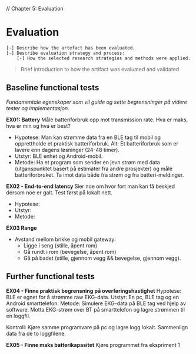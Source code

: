 // Chapter 5: Evaluation


# Evaluation

	[-] Describe how the artefact has been evaluated.
	[-] Describe evaluation strategy and process:
		[-] How the selected research strategies and methods were applied.


> Brief introduction to how the artifact was evaluated and validated


## Baseline functional tests

*Fundamentale egenskaper som vil guide og sette begrensninger på videre tester og implementasjon.*

**EX01: Battery**
Måle batteriforbruk opp mot transmission rate. Hva er maks, hva er min og hva er best?

- Hypotese: Man kan strømme data fra en BLE tag til mobil og opprettholde et praktisk batteriforbruk. Alt: Et batteriforbruk som er lavere enn dagens løsninger (24-48 timer).
- Utstyr: BLE enhet og Android-mobil.
- Metode: Ha et program som sender en jevn strøm med data (utganspunktet basert på estimater fra andre prosjekter) og måle batteriforbruket. Ta imot data både fra strøm og fra batteri-meldinger.


**EX02 - End-to-end latency**
Sier noe om hvor fort man kan få beskjed dersom noe er galt. Test først på lokalt nett.

- Hypotese:
- Utstyr:
- Metode:



**EX03 Range**
- Avstand mellom brikke og mobil gateway: 
	- Ligge i seng (stille, åpent rom)
	- Gå rundt i rom (bevegelse, åpent rom)
	- Gå på badet (stille, gjennom vegg && bevegelse, gjennom vegg).
	

## Further functional tests

**EX04 - Finne praktisk begrensning på overføringshastighet**
Hypotese: BLE er egnet for å strømme raw EKG-data.
Utstyr: En pc, BLE tag og en Android smarttelefon.
Metode: Simulere EKG-data på BLE tag ved hjelp av software. Motta EKG-strøm over BT på smarttelefon og lagre strømmen til en loggfil.

Kontroll: Kjøre samme programvare på pc og lagre logg lokalt. Sammenlign data fra de to loggfilene.


**EX05 - Finne maks batterikapasitet**
Kjøre programmet fra ekspriment 1